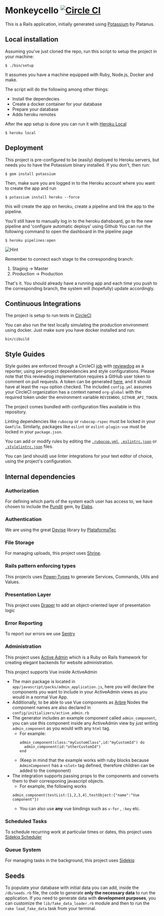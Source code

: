 # Monkeycello [![Circle CI](https://circleci.com/gh/platanus/monkeycello.svg?style=svg)](https://circleci.com/gh/platanus/monkeycello)
This is a Rails application, initially generated using [Potassium](https://github.com/platanus/potassium) by Platanus.

## Local installation

Assuming you've just cloned the repo, run this script to setup the project in your
machine:

    $ ./bin/setup

It assumes you have a machine equipped with Ruby, Node.js, Docker and make.

The script will do the following among other things:

- Install the dependecies
- Create a docker container for your database
- Prepare your database
- Adds heroku remotes

After the app setup is done you can run it with [Heroku Local]

    $ heroku local

[Heroku Local]: https://devcenter.heroku.com/articles/heroku-local


## Deployment

This project is pre-configured to be (easily) deployed to Heroku servers, but needs you to have the Potassium binary installed. If you don't, then run:

    $ gem install potassium

Then, make sure you are logged in to the Heroku account where you want to create the app and run

    $ potassium install heroku --force

this will create the app on heroku, create a pipeline and link the app to the pipeline.

You'll still have to manually log in to the heroku dahsboard, go to the new pipeline and 'configure automatic deploys' using Github
You can run the following command to open the dashboard in the pipeline page

    $ heroku pipelines:open

![Hint](https://cloud.githubusercontent.com/assets/313750/13019759/fa86c8ca-d1af-11e5-8869-cd2efb5513fa.png)

Remember to connect each stage to the corresponding branch:

1. Staging -> Master
2. Production -> Production

That's it. You should already have a running app and each time you push to the corresponding branch, the system will (hopefully) update accordingly.


## Continuous Integrations

The project is setup to run tests
in [CircleCI](https://circleci.com/gh/platanus/monkeycello/tree/master)

You can also run the test locally simulating the production environment using docker.
Just make sure you have docker installed and run:

    bin/cibuild


## Style Guides

Style guides are enforced through a CircleCI [job](.circleci/config.yml) with [reviewdog](https://github.com/reviewdog/reviewdog) as a reporter, using per-project dependencies and style configurations.
Please note that this reviewdog implementation requires a GitHub user token to comment on pull requests. A token can be generated [here](https://github.com/settings/tokens), and it should have at least the `repo` option checked.
The included `config.yml` assumes your CircleCI organization has a context named `org-global` with the required token under the environment variable `REVIEWDOG_GITHUB_API_TOKEN`.

The project comes bundled with configuration files available in this repository.

Linting dependencies like `rubocop` or `rubocop-rspec` must be locked in your `Gemfile`. Similarly, packages like `eslint` or `eslint-plugin-vue` must be locked in your `package.json`.

You can add or modify rules by editing the [`.rubocop.yml`](.rubocop.yml), [`.eslintrc.json`](.eslintrc.json) or [`.stylelintrc.json`](.stylelintrc.json) files.

You can (and should) use linter integrations for your text editor of choice, using the project's configuration.


## Internal dependencies

### Authorization

For defining which parts of the system each user has access to, we have chosen to include the [Pundit](https://github.com/elabs/pundit) gem, by [Elabs](http://elabs.se/).

### Authentication

We are using the great [Devise](https://github.com/plataformatec/devise) library by [PlataformaTec](http://plataformatec.com.br/)

### File Storage

For managing uploads, this project uses [Shrine](https://github.com/shrinerb/shrine).

### Rails pattern enforcing types

This projects uses [Power-Types](https://github.com/platanus/power-types) to generate Services, Commands, Utils and Values.

### Presentation Layer

This project uses [Draper](https://github.com/drapergem/draper) to add an object-oriented layer of presentation logic

### Error Reporting

To report our errors we use [Sentry](https://github.com/getsentry/raven-ruby)

### Administration

This project uses [Active Admin](https://github.com/activeadmin/activeadmin) which is a Ruby on Rails framework for creating elegant backends for website administration.

This project supports Vue inside ActiveAdmin
- The main package is located in `app/javascript/packs/admin_application.js`, here you will declare the components you want to include in your ActiveAdmin views as you would in a normal Vue App.
- Additionally, to be able to use Vue components as [Arbre](https://github.com/activeadmin/arbre) Nodes the component names are also declared in `config/initializers/active_admin.rb`
- The generator includes an example component called `admin_component`, you can use this component inside any ActiveAdmin view by just writing `admin_component` as you would with any `html` tag.
  - For example:
    ```
    admin_component(class:"myCustomClass",id:"myCustomId") do
      admin_component(id:"otherCustomId")
    end
    ```
  - (Keep in mind that the example works with ruby blocks because `AdminComponent` has a `<slot>` tag defined, therefore children can be added to the component)
- The integration supports passing props to the components and converts them to their corresponing javascript objects.
  - For example, the following works
  ```
  admin_component(testList:[1,2,3,4],testObject:{"name":"Vue component"})
  ```
  - You can also use **any** vue bindings such as `v-for` , `:key` etc.



### Scheduled Tasks

To schedule recurring work at particular times or dates, this project uses [Sidekiq Scheduler](https://github.com/moove-it/sidekiq-scheduler)

### Queue System

For managing tasks in the background, this project uses [Sidekiq](https://github.com/mperham/sidekiq)

## Seeds

To populate your database with initial data you can add, inside the `/db/seeds.rb` file, the code to generate **only the necessary data** to run the application.
If you need to generate data with **development purposes**, you can customize the `lib/fake_data_loader.rb` module and then to run the `rake load_fake_data` task from your terminal.

